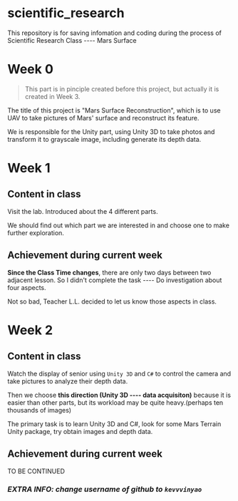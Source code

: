 # scientific_research
This repository is for saving infomation and coding during the process of Scientific  Research Class ---- Mars Surface

# Week 0
> This part is in pinciple created before this project, but actually it is created in Week 3.

The title of this project is "Mars Surface Reconstruction", which is to use UAV to take pictures of Mars' surface and reconstruct its feature.

We is responsible for the Unity part, using Unity 3D to take photos and transform it to grayscale image, including generate its depth data.

# Week 1
## Content in class
Visit the lab. Introduced about the 4 different parts.

We should find out which part we are interested in and choose one to make further exploration.

## Achievement during current week
**Since the Class Time changes**, there are only two days between two adjacent lesson. So I didn't complete the task ---- Do investigation about four aspects.

Not so bad, Teacher L.L. decided to let us know those aspects in class.

# Week 2

## Content in class
Watch the display of senior using `Unity 3D` and `C#` to control the camera and take pictures to analyze their depth data.

Then we choose **this direction (Unity 3D ---- data acquisiton)** because it is easier than other parts, but its workload may be quite heavy.(perhaps ten thousands of images)

The primary task is to learn Unity 3D and C#, look for some Mars Terrain Unity package, try obtain images and depth data.

## Achievement during current week
TO BE CONTINUED

### *EXTRA INFO: change username of github to `kevvvinyao`*

